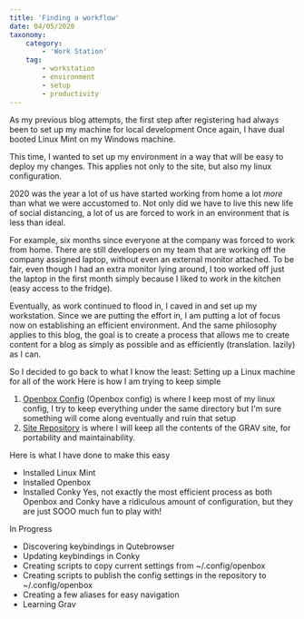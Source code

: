 ```yaml
---
title: 'Finding a workflow'
date: 04/05/2020
taxonomy:
    category:
        - 'Work Station'
    tag:
        - workstation
        - environment
        - setup
        - productivity
---
```


As my previous blog attempts, the first step after registering had always been to set up my machine for local development
Once again, I have dual booted Linux Mint on my Windows machine. 

This time, I wanted to set up my environment in a way that will be easy to deploy my changes.
This applies not only to the site, but also my linux configuration.

2020 was the year a lot of us have started working from home a lot *more* than what we were accustomed to. Not only did we have to live this new life of social distancing, a lot of us are forced to work in an environment that is less than ideal.

For example, six months since everyone at the company was forced to work from home. There are still developers on my team that are working off the company assigned laptop, without even an external monitor attached.
To be fair, even though I had an extra monitor lying around, I too worked off just the laptop in the first month simply because I liked to work in the kitchen (easy access to the fridge).

Eventually, as work continued to flood in, I caved in and set up my workstation. Since we are putting the effort in, I am putting a lot of focus now on establishing an efficient environment.
And the same philosophy applies to this blog, the goal is to create a process that allows me to create content for a blog as simply as possible and as efficiently (translation. lazily) as I can.

So I decided to go back to what I know the least: Setting up a Linux machine for all of the work
Here is how I am trying to keep simple

1. [Openbox Config](https://github.com/stanleywuu/Openbox-config) (Openbox config) is where I keep most of my linux config, I try to keep everything under the same directory but I'm sure something will come along eventually and ruin that setup
2. [Site Repository](https://github.com/stanleywuu/swu-site) is  where I will keep all the contents of the GRAV site, for portability and maintainability.

Here is what I have done to make this easy
* Installed Linux Mint 
* Installed Openbox 
* Installed Conky
Yes, not exactly the most efficient process as both Openbox and Conky have a ridiculous amount of configuration, but they are just SOOO much fun to play with!

In Progress
* Discovering keybindings in Qutebrowser
* Updating keybindings in Conky
* Creating scripts to copy current settings from ~/.config/openbox
* Creating scripts to publish the config settings in the repository to ~/.config/openbox
* Creating a few aliases for easy navigation
* Learning Grav
